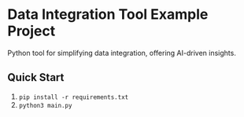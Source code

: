 # Data Integration Tool Example Project

Python tool for simplifying data integration, offering AI-driven insights.

## Quick Start
1. `pip install -r requirements.txt`
2. `python3 main.py`
